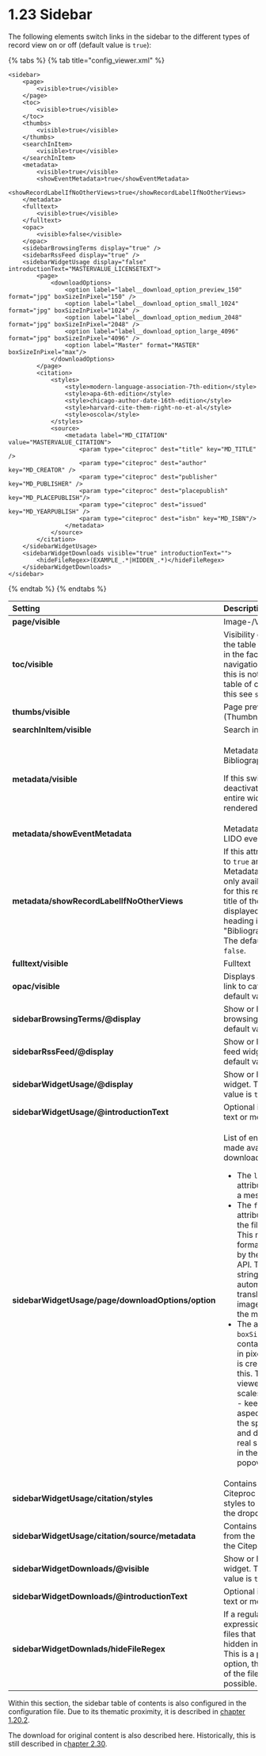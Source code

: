 # 1.23 Sidebar

The following elements switch links in the sidebar to the different types of record view on or off \(default value is `true`\):

{% tabs %}
{% tab title="config\_viewer.xml" %}
```markup
<sidebar>
    <page>
        <visible>true</visible>
    </page>
    <toc>
        <visible>true</visible>
    </toc>
    <thumbs>
        <visible>true</visible>
    </thumbs>
    <searchInItem>
        <visible>true</visible>
    </searchInItem>
    <metadata>
        <visible>true</visible>
        <showEventMetadata>true</showEventMetadata>
        <showRecordLabelIfNoOtherViews>true</showRecordLabelIfNoOtherViews>
    </metadata>
    <fulltext>
        <visible>true</visible>
    </fulltext>
    <opac>
        <visible>false</visible>
    </opac>
    <sidebarBrowsingTerms display="true" />
    <sidebarRssFeed display="true" />
    <sidebarWidgetUsage display="false" introductionText="MASTERVALUE_LICENSETEXT">
        <page>
            <downloadOptions>
                <option label="label__download_option_preview_150" format="jpg" boxSizeInPixel="150" />
                <option label="label__download_option_small_1024" format="jpg" boxSizeInPixel="1024" />
                <option label="label__download_option_medium_2048" format="jpg" boxSizeInPixel="2048" />
                <option label="label__download_option_large_4096" format="jpg" boxSizeInPixel="4096" />
                <option label="Master" format="MASTER" boxSizeInPixel="max"/>
            </downloadOptions>
        </page>
        <citation>
            <styles>
                <style>modern-language-association-7th-edition</style>
                <style>apa-6th-edition</style>
                <style>chicago-author-date-16th-edition</style>
                <style>harvard-cite-them-right-no-et-al</style>
                <style>oscola</style>
            </styles>
            <source>
                <metadata label="MD_CITATION" value="MASTERVALUE_CITATION">
                    <param type="citeproc" dest="title" key="MD_TITLE" />
                    <param type="citeproc" dest="author" key="MD_CREATOR" />
                    <param type="citeproc" dest="publisher" key="MD_PUBLISHER" />
                    <param type="citeproc" dest="placepublish" key="MD_PLACEPUBLISH"/>
                    <param type="citeproc" dest="issued" key="MD_YEARPUBLISH" />
                    <param type="citeproc" dest="isbn" key="MD_ISBN"/>
                </metadata>
            </source>
        </citation>
    </sidebarWidgetUsage>
    <sidebarWidgetDownloads visible="true" introductionText="">
        <hideFileRegex>(EXAMPLE_.*|HIDDEN_.*)</hideFileRegex>
    </sidebarWidgetDownloads>
</sidebar>
```
{% endtab %}
{% endtabs %}

<table>
  <thead>
    <tr>
      <th style="text-align:left"><b>Setting</b>
      </th>
      <th style="text-align:left">Description</th>
    </tr>
  </thead>
  <tbody>
    <tr>
      <td style="text-align:left"><b>page/visible</b>
      </td>
      <td style="text-align:left">Image-/Video-/Audio</td>
    </tr>
    <tr>
      <td style="text-align:left"><b>toc/visible</b>
      </td>
      <td style="text-align:left">Visibility of the link to the table of contents in the factory navigation.
        Attention: this is not the sidebar table of contents, for this see <code>sidebarToc</code>.</td>
    </tr>
    <tr>
      <td style="text-align:left"><b>thumbs/visible</b>
      </td>
      <td style="text-align:left">Page preview (Thumbnails)</td>
    </tr>
    <tr>
      <td style="text-align:left"><b>searchInItem/visible</b>
      </td>
      <td style="text-align:left">Search in record</td>
    </tr>
    <tr>
      <td style="text-align:left"><b>metadata/visible</b>
      </td>
      <td style="text-align:left">
        <p>Metadata / Bibliographic data</p>
        <p>If this switch is deactivated, the entire widget is not rendered.</p>
      </td>
    </tr>
    <tr>
      <td style="text-align:left"><b>metadata/showEventMetadata</b>
      </td>
      <td style="text-align:left">Metadata from all LIDO events</td>
    </tr>
    <tr>
      <td style="text-align:left"><b>metadata/showRecordLabelIfNoOtherViews</b>
      </td>
      <td style="text-align:left">If this attribute is set to <code>true</code> and the Metadata View is the
        only available view for this record, the title of the record is displayed
        as the heading instead of &quot;Bibliographic Data&quot;. The default value
        is <code>false</code>.</td>
    </tr>
    <tr>
      <td style="text-align:left"><b>fulltext/visible</b>
      </td>
      <td style="text-align:left">Fulltext</td>
    </tr>
    <tr>
      <td style="text-align:left"><b>opac/visible</b>
      </td>
      <td style="text-align:left">Displays an additional link to catalogue. The default value is <code>false</code>
      </td>
    </tr>
    <tr>
      <td style="text-align:left"><b>sidebarBrowsingTerms/@display</b>
      </td>
      <td style="text-align:left">Show or hide the browsing widget. The default value is <code>true</code>
      </td>
    </tr>
    <tr>
      <td style="text-align:left"><b>sidebarRssFeed/@display</b>
      </td>
      <td style="text-align:left">Show or hide the RSS feed widget. The default value is <code>true</code>
      </td>
    </tr>
    <tr>
      <td style="text-align:left"><b>sidebarWidgetUsage/@display</b>
      </td>
      <td style="text-align:left">Show or hide the widget. The default value is <code>true</code>
      </td>
    </tr>
    <tr>
      <td style="text-align:left"><b>sidebarWidgetUsage/@introductionText</b>
      </td>
      <td style="text-align:left">Optional introductory text or message key.</td>
    </tr>
    <tr>
      <td style="text-align:left"><b>sidebarWidgetUsage/page/downloadOptions/option</b>
      </td>
      <td style="text-align:left">
        <p>List of entries to be made available for download.</p>
        <ul>
          <li>The <code>label</code> attribute contains a message key.</li>
          <li>The <code>format</code> attribute specifies the file format. This must be
            a format supported by the IIIF Image API. The static string <code>MASTER</code> is
            automatically translated into the image format of the master image.</li>
          <li>The attribute <code>boxSizeInPixel</code> contains a value in pixels. A
            square is created from this. The Goobi viewer then scales the image - keeping
            the aspect ratio - into the specified box and displays the real size in
            pixels in the download popover.</li>
        </ul>
      </td>
    </tr>
    <tr>
      <td style="text-align:left"><b>sidebarWidgetUsage/citation/styles</b>
      </td>
      <td style="text-align:left">Contains the list of Citeproc citation styles to be offered in the dropdown
        menu.</td>
    </tr>
    <tr>
      <td style="text-align:left"><b>sidebarWidgetUsage/citation/source/metadata</b>
      </td>
      <td style="text-align:left">Contains the mapping from the Solr fields to the Citeproc values.</td>
    </tr>
    <tr>
      <td style="text-align:left"><b>sidebarWidgetDownloads/@visible</b>
      </td>
      <td style="text-align:left">Show or hide the widget. The default value is <code>true</code>
      </td>
    </tr>
    <tr>
      <td style="text-align:left"><b>sidebarWidgetDownloads/@introductionText</b>
      </td>
      <td style="text-align:left">Optional introductory text or message key.</td>
    </tr>
    <tr>
      <td style="text-align:left"><b>sidebarWidgetDownlads/hideFileRegex</b>
      </td>
      <td style="text-align:left">If a regular expression is defined, files that match it are hidden in
        the widget. This is a purely visual option, the download of the files is
        still possible.</td>
    </tr>
  </tbody>
</table>

Within this section, the sidebar table of contents is also configured in the configuration file. Due to its thematic proximity, it is described in [chapter 1.20.2](20/2.md).

The download for original content is also described here. Historically, this is still described in c[hapter 2.30](30.md).

